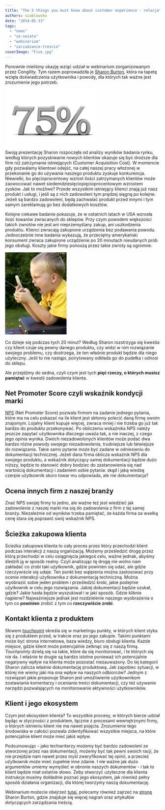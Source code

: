```yaml
---
title: "The 5 things you must know about customer experience - relacja"
authors: szablowska
date: "2014-05-13"
tags:
  - "news"
  - "ze-swiata"
  - "webinarium"
  - "zarzadzanie-trescia"
coverImage: "Five.jpg"
---
```


Ponownie mieliśmy okazję wziąć udział w webinarium zorganizowanym przez
Congility. Tym razem poprowadziła je
[Sharon Burton](http://www.sharonburton.com/about/), która na tapetę wzięła
doświadczenia użytkownika i powody, dla których tak ważne jest zrozumienie jego
potrzeb.

![79percent](images/79percent-300x180.jpg)

Swoją prezentację Sharon rozpoczęła od analizy wyników badania rynku, według
których pozyskiwanie nowych klientów okazuje się być droższe dla firm niż
zatrzymanie istniejących (Customer Acquisition Cost). W momencie gdy pozwalamy
klientowi odejść, na całej naszej pracy włożonej w przekonanie go do używania
naszego produktu zyskuje konkurencja. Niewielki, bo pięcioprocentowy wzrost
ilości zatrzymanych klientów może zaowocować nawet
siedemdziesięciopięcioprocentowym wzrostem zysków. Jak to możliwe? Przede
wszystkim istniejący klienci znają już nasz produkt i usługi, i jeśli są z nich
zadowoleni tym prędzej sięgną po kolejne. Jeżeli są bardzo zadowoleni, będą
zachwalać produkt przed innymi i tym samym zareklamują go bez dodatkowych
kosztów.

Kolejne ciekawe badanie pokazuje, że w ostatnich latach w USA wzrosła ilość
towarów zwracanych do sklepów. Przy czym powodem większości takich zwrotów nie
jest ani nieprzemyślany zakup, ani uszkodzenia produktu. Klienci zwracają
zakupione urządzenia bez podawania powodu. Jednocześnie inne badania wykazują,
że przeciętny amerykański konsument zwraca zakupione urządzenie po 20 minutach
nieudanych prób jego obsługi. Koszty jakie firmy ponoszą przez takie zwroty są
ogromne.

[![Angry_with_phone](images/Angry_with_phone.jpg)](http://techwriter.pl/wp-content/uploads/2014/05/Angry_with_phone.jpg)

Co dzieje się podczas tych 20 minut? Według Sharon rozstrzyga się kwestia czy
klient czuje się pewny danego produktu, czy widzi w nim rozwiązanie swojego
problemu, czy dostrzega, że ten właśnie produkt będzie dla niego użyteczny.
Jeśli to nie nastąpi, poirytowany odkłada go do pudełka i odnosi do sklepu.

Ale przejdźmy do sedna, czyli czym jest tych **pięć rzeczy, o których musisz
pamiętać** w kwestii zadowolenia klienta.

## Net Promoter Score czyli wskaźnik kondycji marki

[NPS](http://symetria.pl/blog/artykuly/net-promoter-score-w-badaniach-uzytecznosci/)
(Net Promoter Score) pozwala firmom na zadanie jednego pytania, które ma na celu
pokazać na ile klient jest skłonny polecić daną firmę swoim znajomym. Lojalny
klient kupuje więcej, zwraca mniej i nie trzeba go już tak bardzo do produktu
przekonywać. Po obliczeniu wskaźnika NPS należy jeszcze zapytać użytkownika
dlaczego uważa tak, a nie inaczej, z czego jego opinia wynika. Dwóch
niezadowolonych klientów może podać dwa bardzo różne powody swojego
niezadowolenia, trudniejsze lub łatwiejsze do rozwiązania. Takie samo pytanie
może być zadane w odniesieniu do dokumentacji technicznej. Jeżeli dana firma
oblicza wskaźnik NPS dla swojego produktu, a wskaźnik dotyczący samej
dokumentacji będzie dużo niższy, będzie to stanowić dobry bodziec do
zastanowienia się nad wartością dokumentacji i zadaniem sobie pytania: skąd i
jaką wiedzę czerpie użytkownik skoro towar mu odpowiada, ale nie dokumentacja?

## Ocena innych firm z naszej branży

Znać NPS swojej firmy to jedno, ale ważne też jest wiedzieć jak zadowolenie z
naszej marki ma się do zadowolenia z firm z tej samej branży. Niezależnie od
wyników trzeba pamiętać, że każda firma za wselką cenę stara się poprawić swój
wskaźnik NPS.

## Ścieżka zakupowa klienta

Ścieżka zakupowa klienta to cały proces przez który przechodzi klient podczas
interakcji z naszą organizacją. Możemy prześledzić drogę przez którą przechodzi
w celu osiągnięcia jakiegoś celu, ważne jednak, abyśmy śledzili ją w sposób
realny. Czyli analizując tę drogę nie wolno nam zakładać co zrobi taki
użytkownik, gdzie powinien się udać, ale gdzie rzeczywiście się udaje. Ten punkt
bez wątpienia można zastosować przy ocenie interakcji użytkownika z dokumentacją
techniczną. Można wyobrazić sobie jeden problem i prześledzić kroki, jakie
podejmie użytkownik w celu jego rozwiązania. Jakiej dokumentacji będzie szukał,
gdzie? Jakie hasła będzie wyszukiwał i w jaki sposób. Gdzie kliknie najpierw?
Najważniejsze jednak jest rozdzielenie naszego wyobrażenia o tym co **powinien**
zrobić z tym co **rzeczywiście zrobi**.

## Kontakt klienta z produktem

Słowem
[_touchpoint_](http://inquiry.bblog.pl/wpis,co;to;jest;touchpoint;i;dlaczego;powinienes;to;wiedziec,6403.html)
określa się w marketingu punkty, w których klient styka się z produktem przed, w
trakcie oraz po jego zakupie. Takimi punktami może być strona internetowa, baza
wiedzy, biuro obsługi klienta. Każde miejsce, gdzie klient może potencjalnie
zetknąć się z naszą firmą. _Touchpointy_ dzielą się na takie, które da się
monitorować, i te których się nie da. I właśnie te drugie są bardzo istotne
ponieważ ich potencjalnie negatywny wpływ na klienta może pozostać niezauważony.
Do tej kategorii Sharon zalicza właśnie dokumentację produktową. Jak zapobiec
sytuacji, w której nie wiemy jaki ma ona wpływ na naszych odbiorców? Jednym z
rozwiązań jakie proponuje Sharon jest umożliwienie użytkownikom zostawianie
komentarzy i ocenianie treści dokumentacji, czy też używanie narzędzi
pozwalających na monitorowanie aktywności użytkowników.

## Klient i jego ekosystem

Czym jest ekosystem klienta? To wszystkie procesy, w których bierze udział będąc
w styczności z produktem, łącznie z procesami wewnętrznymi firmy, o których
istnieniu klient nie ma nawet pojęcia. Zrozumienie tego środowiska w całości
pozwala zidentyfikować wszystkie miejsca, na które potencjalnie klient może mieć
jakiś wpływ.

Podsumowując - jako techwriterzy możemy być bardzo zadowoleni ze stworzonej
przez nas dokumentacji, możemy być tak pewni swoich racji, że nie przejdzie nam
nawet przez myśl zweryfikować tej opinii, a przecież użytkownik może mieć
zupełnie inne zdanie. I nie ważne jak dużo argumentów umiemy wymyśleć w obronie
naszych dokumentów - i tak to klient będzie miał ostatnie słowo. Żeby stworzyć
użyteczne dla klienta instrukcje musimy dokładnie poznać jego ekosystem, jak
również pełny sposób działania organizacji, dla której tworzymy naszą
dokumentację.

Webinarium możecie obejrzeć
[tutaj](https://www.youtube.com/watch?v=5OXncno1weY), polecamy również zajrzeć
na [stronę](http://www.sharonburton.com/) Sharon Burton, gdzie znajduje się
więcej nagrań oraz artykułów dotyczących zarządzania treścią.
